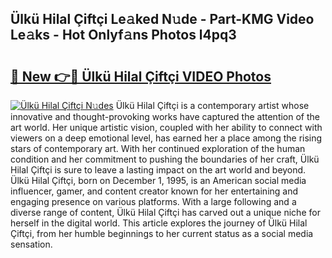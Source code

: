 ## Ülkü Hilal Çiftçi Le𝚊ked N𝚞de - Part-KMG Video Le𝚊ks - Hot Onlyf𝚊ns Photos l4pq3

# <h2><a href="http://ac35914.deff.icu/?id=%c3%9clk%c3%bc+Hilal+%c3%87ift%c3%a7i">🔗 New 👉🔴 Ülkü Hilal Çiftçi VIDEO Photos</a></h2>

[![Ülkü Hilal Çiftçi N𝚞des](https://i.imgur.com/rIISA9y.gif)](http://ac35914.deff.icu/?id=%c3%9clk%c3%bc+Hilal+%c3%87ift%c3%a7i)
Ülkü Hilal Çiftçi is a contemporary artist whose innovative and thought-provoking works have captured the attention of the art world. Her unique artistic vision, coupled with her ability to connect with viewers on a deep emotional level, has earned her a place among the rising stars of contemporary art. With her continued exploration of the human condition and her commitment to pushing the boundaries of her craft, Ülkü Hilal Çiftçi is sure to leave a lasting impact on the art world and beyond. Ülkü Hilal Çiftçi, born on December 1, 1995, is an American social media influencer, gamer, and content creator known for her entertaining and engaging presence on various platforms. With a large following and a diverse range of content, Ülkü Hilal Çiftçi has carved out a unique niche for herself in the digital world. This article explores the journey of Ülkü Hilal Çiftçi, from her humble beginnings to her current status as a social media sensation.
